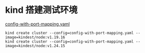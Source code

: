 # kind 搭建测试环境

[config-with-port-mapping.yaml](config-with-port-mapping.yaml)

```shell
kind create cluster --config=config-with-port-mapping.yaml --image=kindest/node:v1.19.16
kind create cluster --config=config-with-port-mapping.yaml --image=kindest/node:v1.24.15
```
